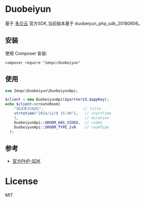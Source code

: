 Duobeiyun
======

基于 [多贝云](http://docs.duobeiyun.com/download/) 官方SDK,当前版本基于 duobeiyun_php_sdk_20180606。


## 安装

使用 Composer 安装:

```
composer require "imnpc/duobeiyun"
```

## 使用

```php
use Imnpc\Duobeiyun\DuobeiyunApi;

$client = new DuobeiyunApi($partnerId,$appKey);
echo $client->createRoom(
    "测试多贝云01",                  // title
    strtotime("2014/12/8 15:40"),   // startTime
    3,                              // duration
    DuobeiyunApi::$ROOM_HAS_VIDEO,  // video
    DuobeiyunApi::$ROOM_TYPE_1vN    // roomType
  );
```

## 参考

- [官方PHP-SDK](http://docs.duobeiyun.com/php)

# License

MIT
